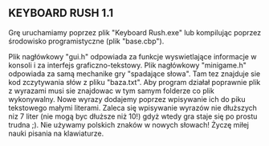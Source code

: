 ## KEYBOARD RUSH 1.1

Grę uruchamiamy poprzez plik "Keyboard Rush.exe" lub kompilując poprzez środowisko programistyczne (plik "base.cbp").

Plik nagłówkowy "gui.h" odpowiada za funkcje wyswietlające informacje w konsoli i za interfejs graficzno-tekstowy.
Plik nagłówkowy "minigame.h" odpowiada za samą mechanike gry "spadające słowa". Tam tez znajduje sie kod zczytywania słów
z pliku "baza.txt". Aby program działał poprawnie plik z wyrazami musi sie znajdowac w tym samym folderze co plik wykonywalny.
Nowe wyrazy dodajemy poprzez wpisywanie ich do piku tekstowego małymi literami. Zaleca się wpisywanie wyrazów nie dłuższych niz 7 
liter (nie mogą byc dłuższe niż 10!) gdyż wtedy gra staje się po prostu trudna ;). Nie używamy polskich znaków w nowych słowach!
Życzę miłej nauki pisania na klawiaturze.
